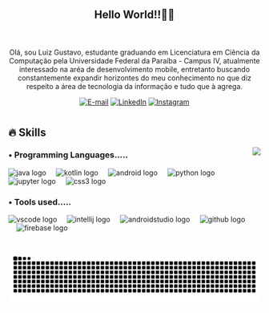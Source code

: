 <h2 align="center">Hello World!!👋🏽</h2>

###

<br clear="both">

<p align="center">Olá, sou Luiz Gustavo, estudante graduando em Licenciatura em Ciência da Computação pela Universidade Federal da Paraíba - Campus IV, atualmente interessado na aréa de desenvolvimento mobile, entretanto buscando constantemente expandir horizontes do meu conhecimento no que diz respeito a área de tecnologia da informação e tudo que à agrega. 

<!-- [<h1 align="center"> -->

<div align="center">
  
[![E-mail](https://img.shields.io/badge/-Email-000?style=for-the-badge&logo=microsoft-outlook&logoColor=00ccff&color:FFF)](mailto:luiz.santos@dcx.ufpb.br)
[![LinkedIn](https://img.shields.io/badge/-LinkedIn-000?style=for-the-badge&logo=linkedin&logoColor=00ccff&color:FFF)](https:///www.linkedin.com/in/dutavolg12/)
[![Instagram](https://img.shields.io/badge/-Instagram-000?style=for-the-badge&logo=instagram&logoColor=00ccff&color:FFF)](https://www.instagram.com/dutavo_lg12/)

</div>
<!--</h1>-->

#
<!-- STATUS GITHUB
<div style="text-align: center;" align="center">
  <h3> ___Dutavo's GitHub Stats___ </h3> -->
  
<div align="center">
  <!--<img src="https://github-readme-stats.vercel.app/api?username=Dutavo&hide_title=false&hide_rank=false&show_icons=false&include_all_commits=true&count_private=true&disable_animations=false&theme=github_dark&locale=en&hide_border=false&order=1&custom_title=Dutavo's%20GitHub%20Stats" height="150" alt="stats graph"  />-->
 <!-- <img src="https://github-readme-stats.vercel.app/api/top-langs?username=Dutavo&locale=en&hide_title=false&layout=compact&card_width=320&langs_count=5&theme=github_dark&hide_border=false&order=2" height="150" alt="languages graph"  /> -->

<!-- LINGUAGENS QUE USA
![Top Langs](https://github-readme-stats.vercel.app/api/top-langs/?username=Dutavo&layout=compact&theme=github_dark)
-->

<h2 align="left"> 🔥 Skills </h2>

  <img align="right" height="200" src="https://i.pinimg.com/originals/74/63/59/74635989b770a38189fff31a8ef152ea.gif"  />


<!-- Skills: Programming Languages -->

  <div style="flex-basis: 48%;">
    <div align="left">
    <h3>• Programming Languages.....</h3>
    <div align="left">
      <img src="https://cdn.jsdelivr.net/gh/devicons/devicon/icons/java/java-original.svg" height="40" alt="java logo"  />
      <img width="12" />
      <img src="https://cdn.jsdelivr.net/gh/devicons/devicon/icons/kotlin/kotlin-original.svg" height="40" alt="kotlin logo"  />
      <img width="12" />
      <img src="https://cdn.jsdelivr.net/gh/devicons/devicon/icons/android/android-original.svg" height="40" alt="android logo"  />
      <img width="12" />
      <img src="https://cdn.jsdelivr.net/gh/devicons/devicon/icons/python/python-original.svg" height="40" alt="python logo"  />
      <img width="12" />
      <img src="https://cdn.jsdelivr.net/gh/devicons/devicon/icons/jupyter/jupyter-original.svg" height="40" alt="jupyter logo"  />
      <img width="12" />
      <img src="https://cdn.jsdelivr.net/gh/devicons/devicon/icons/css3/css3-original.svg" height="40" alt="css3 logo"  />
    </div>


  <!-- Skills: Tools & Frameworks -->
  <div style="flex-basis: 48%;">
    <h3>• Tools used.....</h3>
    <div align="left">
      <img src="https://cdn.jsdelivr.net/gh/devicons/devicon/icons/vscode/vscode-original.svg" height="40" alt="vscode logo"  />
      <img width="12" />
      <img src="https://cdn.jsdelivr.net/gh/devicons/devicon/icons/intellij/intellij-original.svg" height="40" alt="intellij logo"  />
      <img width="12" />
      <img src="https://cdn.jsdelivr.net/gh/devicons/devicon/icons/androidstudio/androidstudio-original.svg" height="40" alt="androidstudio logo"  />
      <img width="12" />
      <img src="https://cdn.jsdelivr.net/gh/devicons/devicon/icons/github/github-original.svg" height="40" alt="github logo"  />
      <img width="12" />
      <img src="https://cdn.jsdelivr.net/gh/devicons/devicon/icons/firebase/firebase-plain.svg" height="40" alt="firebase logo"  />
    </div>

###

#
<picture align="center">
  <source media="(prefers-color-scheme: dark)" srcset="https://raw.githubusercontent.com/Dutavo/Dutavo/output/github-contribution-grid-snake-dark.svg">
  <source media="(prefers-color-scheme: light)" srcset="https://raw.githubusercontent.com/Dutavo/Dutavo/output/github-contribution-grid-snake-dark.svg">
  <img align="center" alt="github contribution grid snake animation" src="https://raw.githubusercontent.com/Dutavo/Dutavo/output/github-contribution-grid-snake.svg">
</picture>
